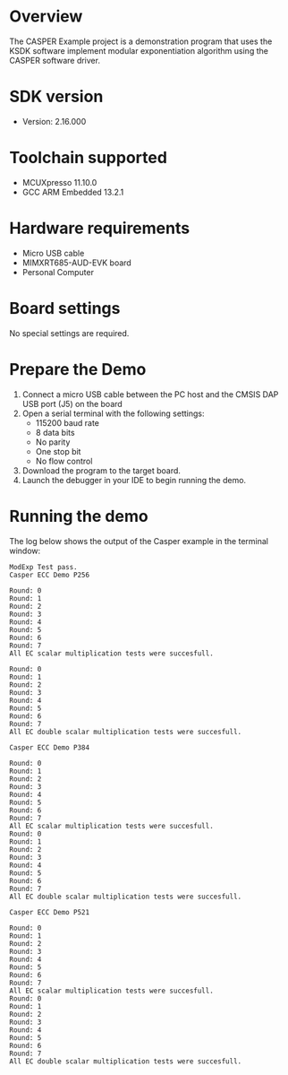 Overview
========
The CASPER Example project is a demonstration program that uses the KSDK software implement modular exponentiation algorithm using the CASPER software driver.


SDK version
===========
- Version: 2.16.000

Toolchain supported
===================
- MCUXpresso  11.10.0
- GCC ARM Embedded  13.2.1

Hardware requirements
=====================
- Micro USB cable
- MIMXRT685-AUD-EVK board
- Personal Computer

Board settings
==============
No special settings are required.

Prepare the Demo
================
1.  Connect a micro USB cable between the PC host and the CMSIS DAP USB port (J5) on the board
2.  Open a serial terminal with the following settings:
    - 115200 baud rate
    - 8 data bits
    - No parity
    - One stop bit
    - No flow control
3.  Download the program to the target board.
4.  Launch the debugger in your IDE to begin running the demo.

Running the demo
================
The log below shows the output of the Casper example in the terminal window:
~~~~~~~~~~~~~~~~~~~~~~~~~~~~~~~~~~~
ModExp Test pass.
Casper ECC Demo P256

Round: 0
Round: 1
Round: 2
Round: 3
Round: 4
Round: 5
Round: 6
Round: 7
All EC scalar multiplication tests were succesfull.

Round: 0
Round: 1
Round: 2
Round: 3
Round: 4
Round: 5
Round: 6
Round: 7
All EC double scalar multiplication tests were succesfull.

Casper ECC Demo P384

Round: 0
Round: 1
Round: 2
Round: 3
Round: 4
Round: 5
Round: 6
Round: 7
All EC scalar multiplication tests were succesfull.
Round: 0
Round: 1
Round: 2
Round: 3
Round: 4
Round: 5
Round: 6
Round: 7
All EC double scalar multiplication tests were succesfull.

Casper ECC Demo P521

Round: 0
Round: 1
Round: 2
Round: 3
Round: 4
Round: 5
Round: 6
Round: 7
All EC scalar multiplication tests were succesfull.
Round: 0
Round: 1
Round: 2
Round: 3
Round: 4
Round: 5
Round: 6
Round: 7
All EC double scalar multiplication tests were succesfull.
~~~~~~~~~~~~~~~~~~~~~~~~~~~~~~~~~~~

